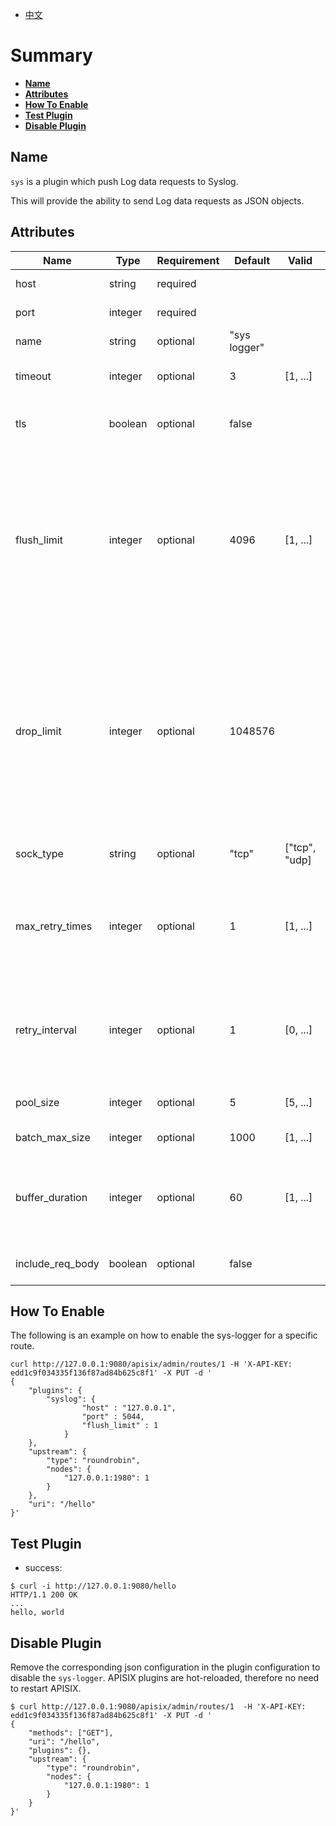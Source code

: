 <!--
#
# Licensed to the Apache Software Foundation (ASF) under one or more
# contributor license agreements.  See the NOTICE file distributed with
# this work for additional information regarding copyright ownership.
# The ASF licenses this file to You under the Apache License, Version 2.0
# (the "License"); you may not use this file except in compliance with
# the License.  You may obtain a copy of the License at
#
#     http://www.apache.org/licenses/LICENSE-2.0
#
# Unless required by applicable law or agreed to in writing, software
# distributed under the License is distributed on an "AS IS" BASIS,
# WITHOUT WARRANTIES OR CONDITIONS OF ANY KIND, either express or implied.
# See the License for the specific language governing permissions and
# limitations under the License.
#
-->

- [中文](../zh-cn/plugins/syslog.md)

# Summary
- [**Name**](#name)
- [**Attributes**](#attributes)
- [**How To Enable**](#how-to-enable)
- [**Test Plugin**](#test-plugin)
- [**Disable Plugin**](#disable-plugin)


## Name

`sys` is a plugin which push Log data requests to Syslog.

This will provide the ability to send Log data requests as JSON objects.

## Attributes

| Name             | Type    | Requirement | Default      | Valid         | Description                                                                                                                                                                                          |
| ---------------- | ------- | ----------- | ------------ | ------------- | ---------------------------------------------------------------------------------------------------------------------------------------------------------------------------------------------------- |
| host             | string  | required    |              |               | IP address or the Hostname.                                                                                                                                                                          |
| port             | integer | required    |              |               | Target upstream port.                                                                                                                                                                                |
| name             | string  | optional    | "sys logger" |               |                                                                                                                                                                                                      |
| timeout          | integer | optional    | 3            | [1, ...]      | Timeout for the upstream to send data.                                                                                                                                                               |
| tls              | boolean | optional    | false        |               | Control whether to perform SSL verification                                                                                                                                                          |
| flush_limit      | integer | optional    | 4096         | [1, ...]      | If the buffered messages' size plus the current message size reaches (>=) this limit (in bytes), the buffered log messages will be written to log server. Default to 4096 (4KB).                     |
| drop_limit       | integer | optional    | 1048576      |               | If the buffered messages' size plus the current message size is larger than this limit (in bytes), the current log message will be dropped because of limited buffer size. Default to 1048576 (1MB). |
| sock_type        | string  | optional    | "tcp"        | ["tcp", "udp] | IP protocol type to use for transport layer.                                                                                                                                                         |
| max_retry_times  | integer | optional    | 1            | [1, ...]      | Max number of retry times after a connect to a log server failed or send log messages to a log server failed.                                                                                        |
| retry_interval   | integer | optional    | 1            | [0, ...]      | The time delay (in ms) before retry to connect to a log server or retry to send log messages to a log server                                                                                         |
| pool_size        | integer | optional    | 5            | [5, ...]      | Keepalive pool size used by sock:keepalive.                                                                                                                                                          |
| batch_max_size   | integer | optional    | 1000         | [1, ...]      | Max size of each batch                                                                                                                                                                               |
| buffer_duration  | integer | optional    | 60           | [1, ...]      | Maximum age in seconds of the oldest entry in a batch before the batch must be processed                                                                                                             |
| include_req_body | boolean | optional    | false        |               | Whether to include the request body                                                                                                                                                                  |

## How To Enable

The following is an example on how to enable the sys-logger for a specific route.

```shell
curl http://127.0.0.1:9080/apisix/admin/routes/1 -H 'X-API-KEY: edd1c9f034335f136f87ad84b625c8f1' -X PUT -d '
{
    "plugins": {
        "syslog": {
                "host" : "127.0.0.1",
                "port" : 5044,
                "flush_limit" : 1
            }
    },
    "upstream": {
        "type": "roundrobin",
        "nodes": {
            "127.0.0.1:1980": 1
        }
    },
    "uri": "/hello"
}'
```

## Test Plugin

* success:

```shell
$ curl -i http://127.0.0.1:9080/hello
HTTP/1.1 200 OK
...
hello, world
```

## Disable Plugin

Remove the corresponding json configuration in the plugin configuration to disable the `sys-logger`.
APISIX plugins are hot-reloaded, therefore no need to restart APISIX.

```shell
$ curl http://127.0.0.1:9080/apisix/admin/routes/1  -H 'X-API-KEY: edd1c9f034335f136f87ad84b625c8f1' -X PUT -d '
{
    "methods": ["GET"],
    "uri": "/hello",
    "plugins": {},
    "upstream": {
        "type": "roundrobin",
        "nodes": {
            "127.0.0.1:1980": 1
        }
    }
}'
```
